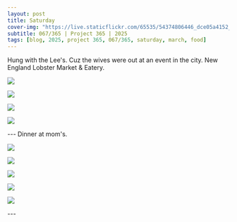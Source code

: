 ```yaml
---
layout: post
title: Saturday
cover-img: "https://live.staticflickr.com/65535/54374806446_dce05a4152_h.jpg"
subtitle: 067/365 | Project 365 | 2025
tags: [blog, 2025, project 365, 067/365, saturday, march, food]
---
```

<style>
  .intro-header.big-img {
    background-position:center; 
  }
</style>
Hung with the Lee's. Cuz the wives were out at an event in the city. New England Lobster Market & Eatery.
<p class="post-img-wrap">
  <img src="https://live.staticflickr.com/65535/54374806446_dce05a4152_h.jpg">
</p>
<p class="post-img-wrap">
  <img src="https://live.staticflickr.com/65535/54375045653_87d5832dd7_h.jpg">
</p>
<p class="post-img-wrap">
  <img src="https://live.staticflickr.com/65535/54374806621_0626e74248_h.jpg">
</p>
<p class="post-img-wrap">
  <img src="https://live.staticflickr.com/65535/54373932932_9389e9c44d_h.jpg">
</p>
---
Dinner at mom's.
<p class="post-img-wrap">
  <img src="https://live.staticflickr.com/65535/54375011999_6632f96af0_h.jpg">
</p>
<p class="post-img-wrap">
  <img src="https://live.staticflickr.com/65535/54375046808_7512369062_h.jpg">
</p>
<p class="post-img-wrap">
  <img src="https://live.staticflickr.com/65535/54373933262_8938066126_h.jpg">
</p>
<p class="post-img-wrap">
  <img src="https://live.staticflickr.com/65535/54374807516_0bd6a5359e_h.jpg">
</p>
<p class="post-img-wrap">
  <img src="https://live.staticflickr.com/65535/54375012254_63067ef7a9_h.jpg">
</p>
---

